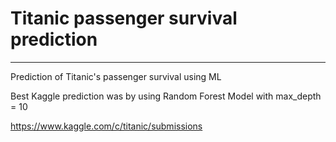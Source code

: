 # Titanic passenger survival prediction
________________________________________
Prediction of Titanic's passenger survival using ML 


Best Kaggle prediction was by using Random Forest Model with max_depth = 10

https://www.kaggle.com/c/titanic/submissions
